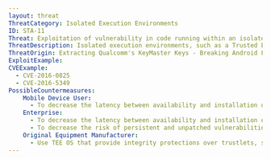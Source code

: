 ```yaml
---
layout: threat
ThreatCategory: Isolated Execution Environments
ID: STA-11
Threat: Exploitation of vulnerability in code running within an isolated execution environment, leading to the ability to access data stored in environment (e.g. crypto keys) or access data stored within the primary OS (e.g. Android, iOS) itself.
ThreatDescription: Isolated execution environments, such as a Trusted Execution Environment, often run on a dedicated hardware chip. It has access to areas of physical memory that are restricted from the mobile operating system, which are often used to protect high-value cryptographic keys and other secrets. If a vulnerability in either the execution environment's operating system or a program executing under it is exploited, an attacker may gain access to these keys or be able to obtain the output from sensitive cryptographic operations that require them.
ThreatOrigin: Extracting Qualcomm's KeyMaster Keys - Breaking Android Full Disk Encryption [^209]
ExploitExample:
CVEExample:
  - CVE-2016-0825
  - CVE-2016-5349
PossibleCountermeasures:
    Mobile Device User:
      - To decrease the latency between availability and installation of security fixes for isolated execution environments, configure devices (potentially using EMM solutions) to automatically install security updates, or at a minimum, provide automated notification to the user that security updates are available for installation.
    Enterprise:
      - To decrease the latency between availability and installation of security fixes for isolated execution environments, configure devices (potentially using EMM solutions) to automatically install security updates, or at a minimum, provide automated notification to the user that security updates are available for installation.
      - To decrease the risk of persistent and unpatched vulnerabilities in isolated execution environments in deployed devices, consider acquiring mobile devices from vendors and carriers with a history of addressing and releasing security updates in a timely fashion.
    Original Equipment Manufacturer:
      - Use TEE OS that provide integrity protections over trustlets, such as verification of digital signatures on installed trustlets, such as Trusty OS. [^222]
---
```

